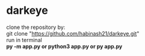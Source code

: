 # darkeye
clone the repository by: <br>
git clone "https://github.com/habinash21/darkeye.git" <br>
run in terminal <br>
<b> py -m app.py or python3 app.py or py app.py </b>
